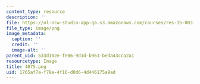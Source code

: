 ```yaml
---
content_type: resource
description: ''
file: https://ol-ocw-studio-app-qa.s3.amazonaws.com/courses/res-15-003-shaping-the-future-of-work-15-662x-spring-2016/1765af7af78e4f16d0d64d446175a9ad_4075.png
file_type: image/png
image_metadata:
  caption: ''
  credit: ''
  image-alt: ''
parent_uid: 533d102e-fe06-9d1d-b963-beda43cca2a1
resourcetype: Image
title: 4075.png
uid: 1765af7a-f78e-4f16-d0d6-4d446175a9ad
---
```

